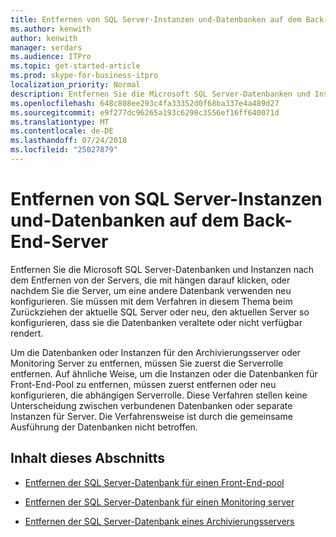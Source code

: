 ```yaml
---
title: Entfernen von SQL Server-Instanzen und-Datenbanken auf dem Back-End-Server
ms.author: kenwith
author: kenwith
manager: serdars
ms.audience: ITPro
ms.topic: get-started-article
ms.prod: skype-for-business-itpro
localization_priority: Normal
description: Entfernen Sie die Microsoft SQL Server-Datenbanken und Instanzen nach dem Entfernen von der Servers, die mit hängen darauf klicken, oder nachdem Sie die Server, um eine andere Datenbank verwenden neu konfigurieren. Sie müssen mit dem Verfahren in diesem Thema beim Zurückziehen der aktuelle SQL Server oder neu, den aktuellen Server so konfigurieren, dass sie die Datenbanken veraltete oder nicht verfügbar rendert.
ms.openlocfilehash: 648c808ee293c4fa33352d0f68ba337e4a489d27
ms.sourcegitcommit: e9f277dc96265a193c6298c3556ef16ff640071d
ms.translationtype: MT
ms.contentlocale: de-DE
ms.lasthandoff: 07/24/2018
ms.locfileid: "25027879"
---
```

# <a name="remove-sql-server-instances-and-databases-on-the-back-end-server"></a>Entfernen von SQL Server-Instanzen und-Datenbanken auf dem Back-End-Server

Entfernen Sie die Microsoft SQL Server-Datenbanken und Instanzen nach dem Entfernen von der Servers, die mit hängen darauf klicken, oder nachdem Sie die Server, um eine andere Datenbank verwenden neu konfigurieren. Sie müssen mit dem Verfahren in diesem Thema beim Zurückziehen der aktuelle SQL Server oder neu, den aktuellen Server so konfigurieren, dass sie die Datenbanken veraltete oder nicht verfügbar rendert.
  
Um die Datenbanken oder Instanzen für den Archivierungsserver oder Monitoring Server zu entfernen, müssen Sie zuerst die Serverrolle entfernen. Auf ähnliche Weise, um die Instanzen oder die Datenbanken für Front-End-Pool zu entfernen, müssen zuerst entfernen oder neu konfigurieren, die abhängigen Serverrolle. Diese Verfahren stellen keine Unterscheidung zwischen verbundenen Datenbanken oder separate Instanzen für Server. Die Verfahrensweise ist durch die gemeinsame Ausführung der Datenbanken nicht betroffen.
  
## <a name="in-this-section"></a>Inhalt dieses Abschnitts

- [Entfernen der SQL Server-Datenbank für einen Front-End-pool](remove-the-sql-server-database-for-a-front-end-pool.md)
    
- [Entfernen der SQL Server-Datenbank für einen Monitoring server](remove-the-sql-server-database-for-a-monitoring-server.md)
    
- [Entfernen der SQL Server-Datenbank eines Archivierungsservers](remove-the-sql-server-database-for-an-archiving-server.md)
    

